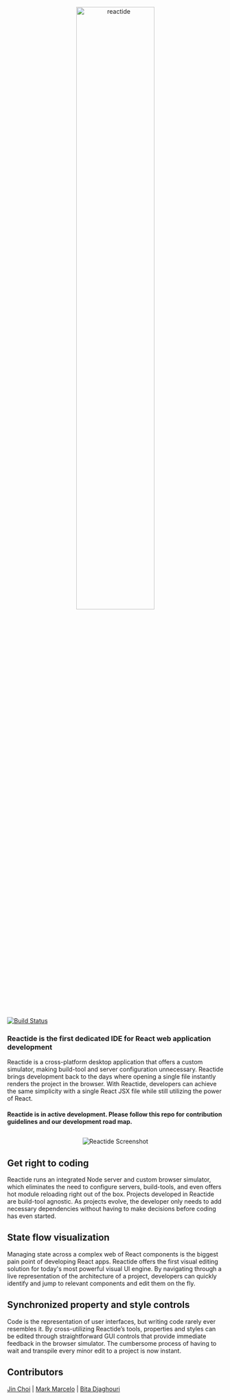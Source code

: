 <p align="center"><a href='http://reactide.io/'><img alt="reactide" src="http://reactide.io/images/reactide-header.png" height="60%" width="60%"></a></p>

 [![Build Status](https://img.shields.io/travis/dhiefphams/reactide/master.svg?style=flat-square)](https://travis-ci.org/dhiefphams/reactide)

### Reactide is the first dedicated IDE for React web application development
Reactide is a cross-platform desktop application that offers a custom simulator, making build-tool and server configuration unnecessary. Reactide brings development back to the days where opening a single file instantly renders the project in the browser. With Reactide, developers can achieve the same simplicity with a single React JSX file while still utilizing the power of React.

#### Reactide is in active development. Please follow this repo for contribution guidelines and our development road map.

## 
<p align="center">
  <img alt="Reactide Screenshot" src="http://reactide.io.s3-website-us-west-1.amazonaws.com/images/reactide-screenshot2.png">
</p>

## Get right to coding
Reactide runs an integrated Node server and custom browser simulator, which eliminates the need to configure servers, build-tools, and even offers hot module reloading right out of the box. Projects developed in Reactide are build-tool agnostic. As projects evolve, the developer only needs to add necessary dependencies without having to make decisions before coding has even started.

## State flow visualization
Managing state across a complex web of React components is the biggest pain point of developing React apps. Reactide offers the first visual editing solution for today's most powerful visual UI engine. By navigating through a live representation of  the architecture of a project, developers can quickly identify and jump to relevant components and edit them on the fly.

## Synchronized property and style controls
Code is the representation of user interfaces, but writing code rarely ever resembles it. By cross-utilizing Reactide’s tools, properties and styles can be edited through straightforward GUI controls that provide immediate feedback in the browser simulator. The cumbersome process of having to wait and transpile every minor edit to a project is now instant.

## Contributors
[Jin Choi](https://github.com/jinihendrix) | [Mark Marcelo](https://github.com/markmarcelo) | [Bita Djaghouri](https://github.com/bitadj)
